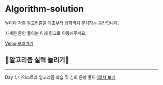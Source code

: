 # Algorithm-solution
날마다 각종 알고리즘을 기초부터 심화까지 분석하는 공간입니다.

자세한 문항 풀이는 아래 링크로 이동해주세요.

[Velog 보러가기](https://velog.io/@kr-sang/series/Algorithm-%ED%92%80%EC%9D%B4)

## 🎁알고리즘 실력 늘리기🎁
-----
Day 1. 다익스트라 알고리즘 학습 및 심화 문항 풀이
[1일차 보기](https://github.com/kr-sang/Algorithm-solution/blob/main/day1/%EB%8B%A4%EC%9D%B5%EC%8A%A4%ED%8A%B8%EB%9D%BC.md)
